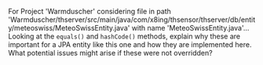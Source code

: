 For Project 'Warmduscher' considering file in path 'Warmduscher/thserver/src/main/java/com/x8ing/thsensor/thserver/db/entity/meteoswiss/MeteoSwissEntity.java' with name 'MeteoSwissEntity.java'... 
Looking at the `equals()` and `hashCode()` methods, explain why these are important for a JPA entity like this one and how they are implemented here. What potential issues might arise if these were not overridden?